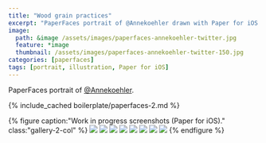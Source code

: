 ```yaml
---
title: "Wood grain practices"
excerpt: "PaperFaces portrait of @Annekoehler drawn with Paper for iOS on an iPad."
image: 
  path: &image /assets/images/paperfaces-annekoehler-twitter.jpg 
  feature: *image
  thumbnail: /assets/images/paperfaces-annekoehler-twitter-150.jpg
categories: [paperfaces]
tags: [portrait, illustration, Paper for iOS]
---
```


PaperFaces portrait of [@Annekoehler](https://twitter.com/Annekoehler).

{% include_cached boilerplate/paperfaces-2.md %}

{% figure caption:"Work in progress screenshots (Paper for iOS)." class:"gallery-2-col" %}
[![](/assets/images/paperfaces-annekoehler-process-1-600.jpg)](/assets/images/paperfaces-annekoehler-process-1-lg.jpg)
[![](/assets/images/paperfaces-annekoehler-process-2-600.jpg)](/assets/images/paperfaces-annekoehler-process-2-lg.jpg)
[![](/assets/images/paperfaces-annekoehler-process-3-600.jpg)](/assets/images/paperfaces-annekoehler-process-3-lg.jpg)
[![](/assets/images/paperfaces-annekoehler-process-4-600.jpg)](/assets/images/paperfaces-annekoehler-process-4-lg.jpg)
[![](/assets/images/paperfaces-annekoehler-process-5-600.jpg)](/assets/images/paperfaces-annekoehler-process-5-lg.jpg)
[![](/assets/images/paperfaces-annekoehler-process-6-600.jpg)](/assets/images/paperfaces-annekoehler-process-6-lg.jpg)
[![](/assets/images/paperfaces-annekoehler-process-7-600.jpg)](/assets/images/paperfaces-annekoehler-process-7-lg.jpg)
[![](/assets/images/paperfaces-annekoehler-process-8-600.jpg)](/assets/images/paperfaces-annekoehler-process-8-lg.jpg)
{% endfigure %}
